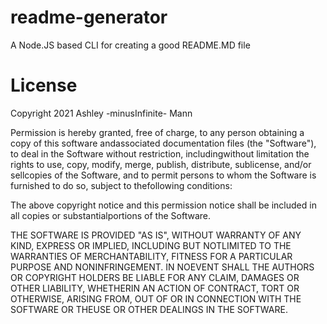 # readme-generator

A Node.JS based CLI for creating a good README.MD file

# License

Copyright 2021 Ashley -minusInfinite- Mann

Permission is hereby granted, free of charge, to any person obtaining a copy of this software andassociated documentation files (the "Software"), to deal in the Software without restriction, includingwithout limitation the rights to use, copy, modify, merge, publish, distribute, sublicense, and/or sellcopies of the Software, and to permit persons to whom the Software is furnished to do so, subject to thefollowing conditions:

The above copyright notice and this permission notice shall be included in all copies or substantialportions of the Software.

THE SOFTWARE IS PROVIDED "AS IS", WITHOUT WARRANTY OF ANY KIND, EXPRESS OR IMPLIED, INCLUDING BUT NOTLIMITED TO THE WARRANTIES OF MERCHANTABILITY, FITNESS FOR A PARTICULAR PURPOSE AND NONINFRINGEMENT. IN NOEVENT SHALL THE AUTHORS OR COPYRIGHT HOLDERS BE LIABLE FOR ANY CLAIM, DAMAGES OR OTHER LIABILITY, WHETHERIN AN ACTION OF CONTRACT, TORT OR OTHERWISE, ARISING FROM, OUT OF OR IN CONNECTION WITH THE SOFTWARE OR THEUSE OR OTHER DEALINGS IN THE SOFTWARE.
